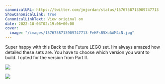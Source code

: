 ```yaml
---
canonicalURL: https://twitter.com/jmjordan/status/1576758713909747713
ShowCanonicalLink: true
CanonicalLinkText: View original on
date: 2022-10-03T02:19:06+00:00
cover:
  image: "/images/1576758713909747713-FeHFsB5XoAAM4iN.jpg"
---
```

Super happy with this Back to the Future LEGO set. I’m always amazed how detailed these sets are. You have to choose which version you want to build. I opted for the version from Part II. 

![](/images/1576758713909747713-FeHFsB5XoAAM4iN.jpg)

![](/images/1576758713909747713-FeHFsVWXoAEf65J.jpg)